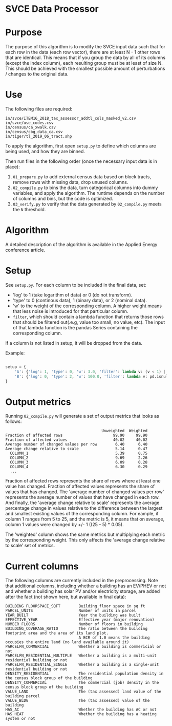 # SVCE Data Processor

# Purpose

The purpose of this algorithm is to modify the SVCE input data such that for each row in the data (each row vector), there are at least N - 1 other rows that are identical. This means that if you group the data by all of its columns (except the index column), each resulting group must be at least of size N. This should be achieved with the smallest possible amount of perturbations / changes to the original data.


# Use

The following files are required:

```
in/svce/ITEM16_2018_tax_assessor_addtl_cols_masked_v2.csv
in/svce/use_codes.csv
in/census/ca_xwalk.csv
in/census/cbg_data_ca.csv
in/tiger/tl_2019_06_tract.shp
```

To apply the algorithm, first open `setup.py` to define which columns are being used, and how they are binned.

Then run files in the following order (once the necessary input data is in place):

1. `01_prepare.py` to add external census data based on block tracts, remove rows with missing data, drop unused columns.
2. `02_compile.py` to bins the data, turn categorical columns into dummy variables, and apply the algorithm. The runtime depends on the number of columns and bins, but the code is optimized.
3. `03_verify.py` to verify that the data generated by `02_compile.py` meets the `N` threshold.


# Algorithm

A detailed description of the algorithm is available in the Applied Energy conference article.


# Setup

See `setup.py`. For each column to be included in the final data, set:

* 'log' to 1 (take logarithm of data) or 0 (do not transform).
* 'type' to 0 (continous data), 1 (binary data), or 2 (nominal data).
* 'w' to the weight of the corresponding column. A higher weight means that less noise is introduced for that particular column.
* `filter`, which should contain a lambda function that returns those rows that should be filtered out(.e.g, value too small, no value, etc). The input of that lambda function is the pandas Series containing the corresponding column.

If a column is not listed in setup, it will be dropped from the data.

Example:

```python

setup = {
    'A': {'log': 1, 'type': 0, 'w': 3.0, 'filter': lambda v: (v < 1) | pd.isnull(v)},
    'B': {'log': 0, 'type': 2, 'w': 100.0, 'filter': lambda v: pd.isnull(v)},
}

```


# Output metrics

Running `02_compile.py` will generate a set of output metrics that looks as follows:

```
                                          Unweighted  Weighted
Fraction of affected rows                      99.90     99.90
Fraction of affected values                    40.02     40.02
Average number of changed values per row        6.40      6.40
Average change relative to scale                5.14      0.47
  COLUMN_1                                      5.39      0.75
  COLUMN_2                                      9.69      2.26
  COLUMN_3                                      6.09      0.28
  COLUMN_4                                      6.30      0.29
  ...

```

Fraction of affected rows represents the share of rows where at least one value has changed. Fraction of affected values represents the share of values that has changed. The 'average number of changed values per row' represents the average number of values that have changed in each row. And finally, the 'average change relative to scale' represents the average percentage change in values relative to the difference between the largest and smallest existing values of the corresponding column. For eample, if column 1 ranges from 5 to 25, and the metric is 5, it means that on average, column 1 values were changed by +/- 1 ((25 - 5) * 0.05).

The 'weighted' column shows the same metrics but multiplying each metric by the corresponding weight. This only affects the 'average change relative to scale' set of metrics.


# Current columns

The following columns are currently included in the preprocessing. Note that additional columns, including whether a building has an EV/PHEV or not and whether a building has solar PV and/or electricity storage, are added after the fact (not shown here, but available in final data):

```
BUILDING_FLOORSPACE_SQFT        Building floor space in sq ft
PARCEL_UNITS                    Number of units in parcel
YEAR_BUILT                      Year the building was built
EFFECTIVE_YEAR                  Effective year (major renovation)
NUMBER_FLOORS                   Number of floors in building
BUILDING_COVERAGE_RATIO         The ratio between the building footprint area and the area of its land plot.
                                A BCR of 1.0 means the building occupies the entire land (no land available around it)
PARCELFN_COMMERCIAL             Whether a building is commericial or not
PARCELFN_RESIDENTIAL_MULTIPLE   Whether a building is a multi-unit residential building or not
PARCELFN_RESIDENTIAL_SINGLE     Whether a building is a single-unit residential building or not
DENSITY_RESIDENTIAL             The residential population density in the census block group of the building
DENSITY_COMMERCIAL              The commercial (job) density in the census block group of the building
VALUE_LAND                      The (tax assessed) land value of the building parcel
VALUE_BLDG                      The (tax assessed) value of the building 
HAS_AC                          Whether the building has AC or not
HAS_HEAT                        Whether the building has a heating system or not
```
